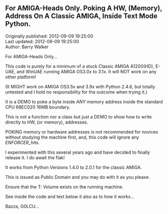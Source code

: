 ## For AMIGA-Heads Only. Poking A HW, (Memory), Address On A Classic AMIGA, Inside Text Mode Python.  
Originally published: 2012-09-09 19:25:00  
Last updated: 2012-09-09 19:25:00  
Author: Barry Walker  
  
For AMIGA-Heads Only...

This code is purely for a minimum of a stock Classic AMIGA A1200(HD), E-UAE, and WinUAE running AMIGA OS3.0x to 3.1x.
It will NOT work on any other platform!

(It MIGHT work on AMIGA OS3.5x and 3.9x with Python 2.4.6, but totally untested and I hold no responsibility for the outcome when trying it.)

It is a DEMO to poke a byte inside _ANY_ memory address inside the standard CPU 68EC020 16MB boundary.

This is not a function nor a class but just a DEMO to show how to write directly to HW, (or memory), addresses.

POKING memory or hardware addresses is not recommended for novices without studying the machine first, and, this code will ignore any _ENFORCER_hits_.

I experimented with this several years ago and have decided to finally release it. I do await the flak!

It works from Python Versions 1.4.0 to 2.0.1 for the classic AMIGA.

This is issued as Public Domain and you may do with it as you please.

Ensure that the T: Volume exists on the running machine.

See inside the code and text below it also as to how it works...

Bazza, G0LCU...
